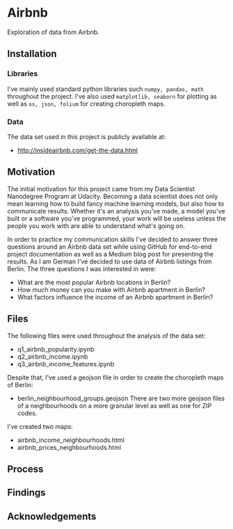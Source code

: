 # Airbnb
Exploration of data from Airbnb.

## Installation
### Libraries
I've mainly used standard python libraries such ``` numpy, pandas, math ``` throughout the project. I've also used ```matplotlib, seaborn``` for plotting as well as ```os, json, folium``` for creating choropleth maps.

### Data
The data set used in this project is publicly available at:
- http://insideairbnb.com/get-the-data.html

## Motivation
The initial motivation for this project came from my Data Scientist Nanodegree Program at Udacity. Becoming a data scientist does not only mean learning how to build fancy machine learning models, but also how to communicate results. Whether it's an analysis you've made, a model you've built or a software you've programmed, your work will be useless unless the people you work with are able to understand what's going on.

In order to practice my communication skills I've decided to answer three questions around an Airbnb data set while using GitHub for end-to-end project documentation as well as a Medium blog post for presenting the results. As I am German I've decided to use data of Airbnb listings from Berlin. The three questions I was interested in were:
* What are the most popular Airbnb locations in Berlin?
* How much money can you make with Airbnb apartment in Berlin?
* What factors influence the income of an Airbnb apartment in Berlin?

## Files
The following files were used throughout the analysis of the data set:
- q1_airbnb_popularity.ipynb
- q2_airbnb_income.ipynb
- q3_airbnb_income_features.ipynb

Despite that, I've used a geojson file in order to create the choropleth maps of Berlin:
- berlin_neighbourhood_groups.geojson
There are two more geojson files of a neighbourhoods on a more granular level as well as one for ZIP codes.

I've created two maps:
- airbnb_income_neighbourhoods.html
- airbnb_prices_neighbourhoods.html

## Process
## Findings
## Acknowledgements

